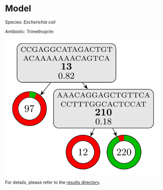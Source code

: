
# Model

Species: *Escherichia coli*

Antibiotic: Trimethoprim

<a href="./model.pdf"><img src="./model.png" /></a>

For details, please refer to the [results directory](../../../../../results/cart_b/escherichia%20coli/trimethoprim/repeat_1/).

